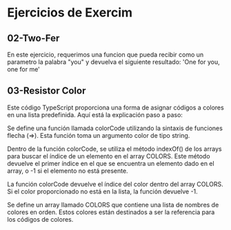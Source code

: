 # Ejercicios de Exercim

## 02-Two-Fer

En este ejercicio, requerimos una funcion que pueda recibir como un parametro la palabra "you" y devuelva el siguiente resultado:
'One for you, one for me'

## 03-Resistor Color

Este código TypeScript proporciona una forma de asignar códigos a colores en una lista predefinida. Aquí está la explicación paso a paso:

Se define una función llamada colorCode utilizando la sintaxis de funciones flecha (=>). Esta función toma un argumento color de tipo string.

Dentro de la función colorCode, se utiliza el método indexOf() de los arrays para buscar el índice de un elemento en el array COLORS. Este método devuelve el primer índice en el que se encuentra un elemento dado en el array, o -1 si el elemento no está presente.

La función colorCode devuelve el índice del color dentro del array COLORS. Si el color proporcionado no está en la lista, la función devuelve -1.

Se define un array llamado COLORS que contiene una lista de nombres de colores en orden. Estos colores están destinados a ser la referencia para los códigos de colores.
